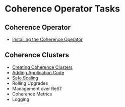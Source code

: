 # Coherence Operator Tasks

## Coherence Operator
*  [Installing the Coherence Operator](tasks/install_operator.md)

## Coherence Clusters
* [Creating Coherence Clusters](../clusters/creating_coherence_clusters.md)
* [Adding Application Code](tasks/adding_application_code.md)
* [Safe Scaling](tasks/scaling_coherence_clusters.md)
* Rolling Upgrades
* Management over ReST
* Coherence Metrics
* Logging

 



